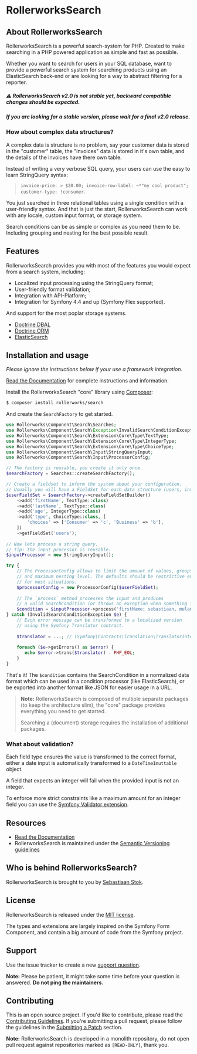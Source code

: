 RollerworksSearch
=================

## About RollerworksSearch

RollerworksSearch is a powerful search-system for PHP.
Created to make searching in a PHP powered application as simple and fast as possible.

Whether you want to search for users in your SQL database, want to provide a 
powerful search system for searching products using an ElasticSearch back-end 
or are looking for a way to abstract filtering for a reporter.
 
 ##### :warning: RollerworksSearch v2.0 is not stable yet, backward compatible changes should be expected.
 ##### If you are looking for a stable version, please wait for a final v2.0 release.

### How about complex data structures?

A complex data is structure is no problem, say your customer data is stored
in the "customer" table, the "invoices" data is stored in it's own table, and
the details of the invoices have there own table.

Instead of writing a very verbose SQL query, your users can use the easy to learn
StringQuery syntax:

> `invoice-price: > $20.00; invoice-row-label: ~*"my cool product"; customer-type: !consumer`.

You just searched in three relational tables using a single condition with a
user-friendly syntax. And that is just the start, RollerworksSearch can work with
any locale, custom input format, or storage system.

Search conditions can be as simple or complex as you need them to be.
Including grouping and nesting for the best possible result.

## Features

RollerworksSearch provides you with most of the features you would expect
from a search system, including:

* Localized input processing using the StringQuery format;
* User-friendly format validation;
* Integration with API-Platform;
* Integration for Symfony 4.4 and up (Symfony Flex supported).

And support for the most poplar storage systems.

* [Doctrine DBAL](https://github.com/rollerworks/search-doctrine-dbal)
* [Doctrine ORM](https://github.com/rollerworks/search-doctrine-orm)
* [ElasticSearch](https://github.com/rollerworks/search-elasticsearch)

## Installation and usage

*Please ignore the instructions below if your use a framework integration.*

[Read the Documentation][4] for complete instructions and information.

Install the RollerworksSearch "core" library using [Composer][1]:

```bash
$ composer install rollerworks/search
```

And create the `SearchFactory` to get started.

```php
use Rollerworks\Component\Search\Searches;
use Rollerworks\Component\Search\Exception\InvalidSearchConditionException;
use Rollerworks\Component\Search\Extension\Core\Type\TextType;
use Rollerworks\Component\Search\Extension\Core\Type\IntegerType;
use Rollerworks\Component\Search\Extension\Core\Type\ChoiceType;
use Rollerworks\Component\Search\Input\StringQueryInput;
use Rollerworks\Component\Search\Input\ProcessorConfig;

// The factory is reusable, you create it only once.
$searchFactory = Searches::createSearchFactory();

// Create a fieldset to inform the system about your configuration.
// Usually you will have a FieldSet for each data structure (users, invoices, etc).
$userFieldSet = $searchFactory->createFieldSetBuilder()
    ->add('firstName', TextType::class)
    ->add('lastName', TextType::class)
    ->add('age', IntegerType::class)
    ->add('type', ChoiceType::class, [
        'choices' => ['Consumer' => 'c', 'Business' => 'b'],
    ])
    ->getFieldSet('users');
    
// Now lets process a string query.
// Tip: the input processor is reusable.
$inputProcessor = new StringQueryInput();

try {
    // The ProcessorConfig allows to limit the amount of values, groups
    // and maximum nesting level. The defaults should be restrictive enough
    // for most situations.
    $processorConfig = new ProcessorConfig($userFieldSet);
    
    // The `process` method processes the input and produces 
    // a valid SearchCondition (or throws an exception when something is wrong).
    $condition = $inputProcessor->process('firstName: sebastiaan, melany;');
} catch (InvalidSearchConditionException $e) {
    // Each error message can be transformed to a localized version
    // using the Symfony Translator contract.
    
    $translator = ...; // \Symfony\Contracts\Translation\TranslatorInterface
    
    foreach ($e->getErrors() as $error) {
       echo $error->trans($translator) . PHP_EOL;
    }
}
```

That's it! The `$condition` contains the SearchCondition in a normalized
data format which can be used in a condition processor (like ElasticSearch), 
or be exported into another format like JSON for easier usage in a URL.

> **Note:** RollerworksSearch is composed of multiple separate packages (to keep the architecture slim), 
> the "core" package provides everything you need to get started.
>
> Searching a (document) storage requires the installation of additional packages. 

### What about validation?

Each field type ensures the value is transformed to the correct format,
either a date input is automatically transformed to a `DateTimeImuttable` object.

A field that expects an integer will fail when the provided input is not an integer.

To enforce more strict constraints like a maximum amount for an integer field you
can use the [Symfony Validator extension](https://rollerworkssearch.readthedocs.io/en/latest/integration/symfony_validator.html).

## Resources

* [Read the Documentation][4]
* RollerworksSearch is maintained under the [Semantic Versioning guidelines](http://semver.org/)

## Who is behind RollerworksSearch?

RollerworksSearch is brought to you by [Sebastiaan Stok](https://github.com/sstok).

## License

RollerworksSearch is released under the [MIT license](LICENSE).

The types and extensions are largely inspired on the Symfony Form Component, 
and contain a big amount of code from the Symfony project.

## Support

Use the issue tracker to create a new [support question](https://github.com/rollerworks/search/issues/new?labels=Question+%2F+Support&template=3_Support_question.md).

**Note:** Please be patient, it might take some time before your question is answered. **Do not ping the
maintainers.**

## Contributing

This is an open source project. If you'd like to contribute,
please read the [Contributing Guidelines][2]. If you're submitting
a pull request, please follow the guidelines in the [Submitting a Patch][3] section.

**Note:** RollerworksSearch is developed in a monolith repository, do not open pull request
against repositories marked as `[READ-ONLY]`, thank you.

[1]: https://getcomposer.org/doc/00-intro.md
[2]: https://github.com/rollerworks/contributing
[3]: https://contributing.readthedocs.org/en/latest/code/patches.html
[4]: http://rollerworkssearch.readthedocs.org/en/latest/
